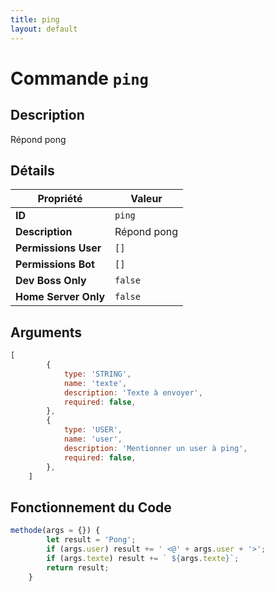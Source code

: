 ```yaml
---
title: ping
layout: default
---
```


# Commande `ping`

## Description

Répond pong

## Détails

| Propriété | Valeur |
| --- | --- |
| **ID** | `ping` |
| **Description** | Répond pong |
| **Permissions User** | `[]` |
| **Permissions Bot** | `[]` |
| **Dev Boss Only** | `false` |
| **Home Server Only** | `false` |

## Arguments

```javascript
[
        {
            type: 'STRING',
            name: 'texte',
            description: 'Texte à envoyer',
            required: false,
        },
        {
            type: 'USER',
            name: 'user',
            description: 'Mentionner un user à ping',
            required: false,
        },
    ]
```

## Fonctionnement du Code

```javascript
methode(args = {}) {
        let result = 'Pong';
        if (args.user) result += ' <@' + args.user + '>';
        if (args.texte) result += ` ${args.texte}`;
        return result;
	}
```
